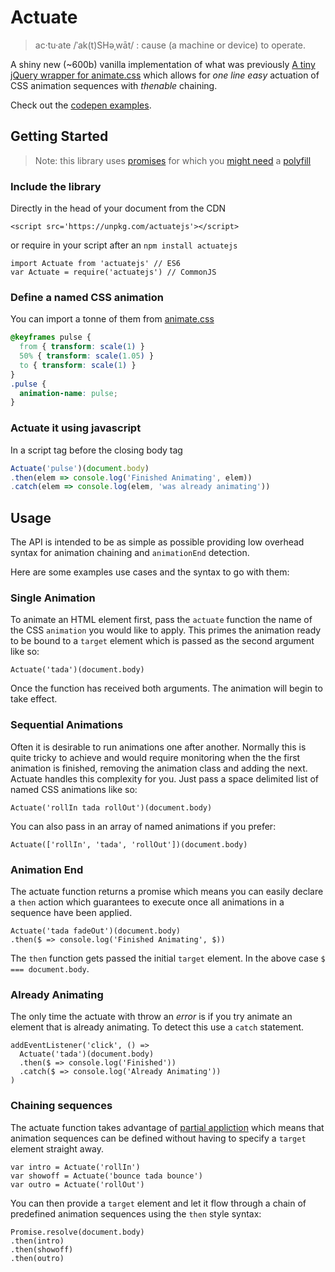 # Actuate

> ac·tu·ate /ˈak(t)SHəˌwāt/ : cause (a machine or device) to operate.

A shiny new (~600b) vanilla implementation of what was previously [A tiny jQuery wrapper for animate.css](https://github.com/lukejacksonn/jquery-actuate) which allows for _one line easy_ actuation of CSS animation sequences with _thenable_ chaining.

Check out the [codepen examples](http://codepen.io/lukejacksonn/pen/dvaPPG).

## Getting Started

> Note: this library uses [promises](https://developer.mozilla.org/en/docs/Web/JavaScript/Reference/Global_Objects/Promise) for which you [might need](http://caniuse.com/#feat=promises) a [polyfill](https://polyfill.io/v2/docs/)

### Include the library
Directly in the head of your document from the CDN
```
<script src='https://unpkg.com/actuatejs'></script>
```
or require in your script after an `npm install actuatejs`
```
import Actuate from 'actuatejs' // ES6
var Actuate = require('actuatejs') // CommonJS
```

### Define a named CSS animation
You can import a tonne of them from [animate.css](https://github.com/daneden/animate.css)
```css
@keyframes pulse {
  from { transform: scale(1) }
  50% { transform: scale(1.05) }
  to { transform: scale(1) }
}
.pulse {
  animation-name: pulse;
}
```

### Actuate it using javascript
In a script tag before the closing body tag
```js
Actuate('pulse')(document.body)
.then(elem => console.log('Finished Animating', elem))
.catch(elem => console.log(elem, 'was already animating'))
```

## Usage

The API is intended to be as simple as possible providing low overhead syntax for animation chaining and `animationEnd` detection.

Here are some examples use cases and the syntax to go with them:

### Single Animation

To animate an HTML element first, pass the `actuate` function the name of the CSS `animation` you would like to apply. This primes the animation ready to be bound to a `target` element which is passed as the second argument like so:

```
Actuate('tada')(document.body)
```

Once the function has received both arguments. The animation will begin to take effect.

### Sequential Animations

Often it is desirable to run animations one after another. Normally this is quite tricky to achieve and would require monitoring when the the first animation is finished, removing the animation class and adding the next. Actuate handles this complexity for you. Just pass a space delimited list of named CSS animations like so:

```
Actuate('rollIn tada rollOut')(document.body)
```

You can also pass in an array of named animations if you prefer:

```
Actuate(['rollIn', 'tada', 'rollOut'])(document.body)
```

### Animation End

The actuate function returns a promise which means you can easily declare a `then` action which guarantees to execute once all animations in a sequence have been applied.

```
Actuate('tada fadeOut')(document.body)
.then($ => console.log('Finished Animating', $))
```

The `then` function gets passed the initial `target` element. In the above case `$ === document.body`.

### Already Animating

The only time the actuate with throw an _error_ is if you try animate an element that is already animating. To detect this use a `catch` statement.

```
addEventListener('click', () =>
  Actuate('tada')(document.body)
  .then($ => console.log('Finished'))
  .catch($ => console.log('Already Animating'))
)
```

### Chaining sequences

The actuate function takes advantage of [partial appliction](https://en.wikipedia.org/wiki/Partial_application) which means that animation sequences can be defined without having to specify a `target` element straight away.

```
var intro = Actuate('rollIn')
var showoff = Actuate('bounce tada bounce')
var outro = Actuate('rollOut')
```

You can then provide a `target` element and let it flow through a chain of predefined animation sequences using the `then` style syntax:

```
Promise.resolve(document.body)
.then(intro)
.then(showoff)
.then(outro)
```
